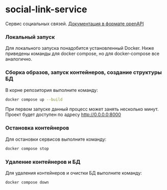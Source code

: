 # social-link-service
Сервис социальных связей. [Документация в формате openAPI ](openapi.yml)

### Локальный запуск

Для локального запуска понадобится установленный Docker. Ниже приведены команды для docker compose, но для docker-compose все аналогично.

### Сборка образов, запуск контейнеров, создание структуры БД

В корне репозитория выполните команду:

```bash
docker compose up --build
```

При первом запуске данный процесс может занять несколько минут. Проект будет доступен по адресу http://0.0.0.0:8000

### Остановка контейнеров

Для остановки сервисов выполните команду:

```bash
docker compose stop
```
### Удаление контейнеров и БД

Для удаления контейнеров и очистки БД выполните команду:

```bash
docker compose down
```
